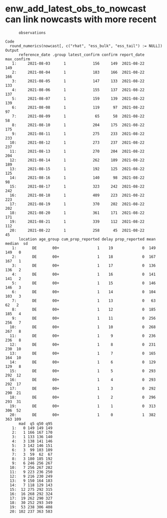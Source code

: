 # enw_add_latest_obs_to_nowcast can link nowcasts with more recent
          observations

    Code
      round_numerics(nowcast[, c("rhat", "ess_bulk", "ess_tail") := NULL])
    Output
          reference_date .group latest_confirm confirm report_date max_confirm
       1:     2021-08-03      1            156     149  2021-08-22         149
       2:     2021-08-04      1            183     166  2021-08-22         166
       3:     2021-08-05      1            147     133  2021-08-22         133
       4:     2021-08-06      1            155     137  2021-08-22         137
       5:     2021-08-07      1            159     139  2021-08-22         139
       6:     2021-08-08      1            119      97  2021-08-22          97
       7:     2021-08-09      1             65      58  2021-08-22          58
       8:     2021-08-10      1            204     175  2021-08-22         175
       9:     2021-08-11      1            275     233  2021-08-22         233
      10:     2021-08-12      1            273     237  2021-08-22         237
      11:     2021-08-13      1            270     204  2021-08-22         204
      12:     2021-08-14      1            262     189  2021-08-22         189
      13:     2021-08-15      1            192     125  2021-08-22         125
      14:     2021-08-16      1            140      98  2021-08-22          98
      15:     2021-08-17      1            323     242  2021-08-22         242
      16:     2021-08-18      1            409     223  2021-08-22         223
      17:     2021-08-19      1            370     202  2021-08-22         202
      18:     2021-08-20      1            361     171  2021-08-22         171
      19:     2021-08-21      1            339     112  2021-08-22         112
      20:     2021-08-22      1            258      45  2021-08-22          45
          location age_group cum_prop_reported delay prop_reported mean median  sd
       1:       DE       00+                 1    19             0  149    149   0
       2:       DE       00+                 1    18             0  167    167   1
       3:       DE       00+                 1    17             0  136    136   2
       4:       DE       00+                 1    16             0  141    141   2
       5:       DE       00+                 1    15             0  146    146   3
       6:       DE       00+                 1    14             0  104    103   3
       7:       DE       00+                 1    13             0   63     62   2
       8:       DE       00+                 1    12             0  185    185   4
       9:       DE       00+                 1    11             0  256    256   7
      10:       DE       00+                 1    10             0  268    267   8
      11:       DE       00+                 1     9             0  236    236   8
      12:       DE       00+                 1     8             0  231    230  10
      13:       DE       00+                 1     7             0  165    164  10
      14:       DE       00+                 1     6             0  129    129   8
      15:       DE       00+                 1     5             0  293    292  12
      16:       DE       00+                 1     4             0  293    292  17
      17:       DE       00+                 1     3             0  292    290  21
      18:       DE       00+                 1     2             0  296    293  31
      19:       DE       00+                 1     1             0  313    306  52
      20:       DE       00+                 1     0             1  382    363 109
          mad  q5 q50 q95
       1:   0 149 149 149
       2:   1 166 167 170
       3:   1 133 136 140
       4:   3 138 141 146
       5:   3 142 146 151
       6:   3  99 103 109
       7:   3  59  62  67
       8:   3 180 185 192
       9:   6 246 256 267
      10:   7 256 267 282
      11:   9 223 236 250
      12:   9 216 230 249
      13:   9 150 164 183
      14:   7 118 129 143
      15:  12 275 292 315
      16:  16 268 292 324
      17:  19 262 290 327
      18:  30 252 293 349
      19:  53 238 306 408
      20: 102 237 363 583

